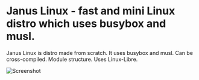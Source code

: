 # Janus Linux - fast and mini Linux distro which uses busybox and musl.
 Janus Linux is distro made from scratch. It uses busybox and musl. Can be cross-compiled. Module structure. Uses Linux-Libre.

![Screenshot](https://raw.githubusercontent.com/protonesso/janus/master/screenshot.png)
